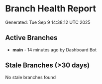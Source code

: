 # Branch Health Report
Generated: Tue Sep  9 14:38:12 UTC 2025

## Active Branches
- **main** - 14 minutes ago by Dashboard Bot

## Stale Branches (>30 days)
No stale branches found
